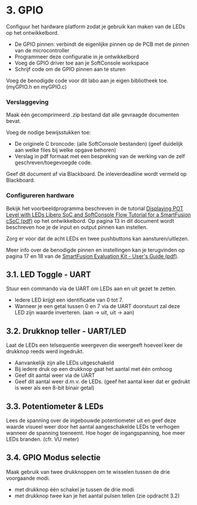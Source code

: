 # 3. GPIO

Configuur het hardware platform zodat je gebruik kan maken van de LEDs op het ontwikkelbord.
 * De GPIO pinnen: verbindt de eigenlijke pinnen op de PCB met de pinnen van de microcontroller
 * Programmeer deze configuratie in je ontwikkelbord
 * Voeg de GPIO driver toe aan je SoftConsole workspace
 * Schrijf code om de GPIO pinnen aan te sturen
 
Voeg de benodigde code voor dit labo aan je eigen bibliotheek toe. (myGPIO.h en myGPIO.c)

### Verslaggeving
Maak één gecomprimeerd .zip bestand dat alle gevraagde documenten bevat.

Voeg de nodige bewijsstukken toe:
 * De originele C broncode: (alle SoftConsole bestanden) (geef duidelijk aan welke files bij welke opgave behoren)
 * Verslag in pdf formaat met een bespreking van de werking van de zelf geschreven/toegevoegde code.

Geef dit document af via Blackboard. 
De inleverdeadline wordt vermeld op Blackboard.

### Configureren hardware
Bekijk het voorbeeldprogramma beschreven in de tutorial
[Displaying POT Level with LEDs Libero SoC and SoftConsole Flow Tutorial for a SmartFusion cSoC (pdf)](https://github.com/AP-Elektronica-ICT/EmbeddedSystems/raw/master/Documentation/0_Tutorials/POT%20levels%20on%20LED/SmartFusion_LiberoSoftConsole_POTlevel_tutorial_UG.pdf) 
op het ontwikkelbord. 
Op pagina 13 in dit document wordt beschreven hoe je de input en output pinnen kan instellen.

Zorg er voor dat de acht LEDs en twee pushbuttons kan aansturen/uitlezen.

Meer info over de benodigde pinnen en instellingen kan je terugvinden op pagina 17 en 18 van de 
[SmartFusion Evaluation Kit - User's Guide (pdf)](https://github.com/AP-Elektronica-ICT/EmbeddedSystems/raw/master/Documentation/4_Hardware/1_A2F_Eval_Kit_UserGuide.pdf).


## 3.1. LED Toggle - UART
Stuur een commando via de UART  om LEDs aan en uit gezet te zetten.
 * Iedere LED krijgt een identificatie van 0 tot 7.
 * Wanneer je een getal tussen 0 en 7 via de UART doorstuurt zal deze LED zijn waarde inverteren. (aan -> uit, uit -> aan)

## 3.2. Drukknop teller - UART/LED
Laat de LEDs een telsequentie weergeven die weergeeft hoeveel keer de drukknop reeds werd ingedrukt.
 * Aanvankelijk zijn alle LEDs uitgeschakeld
 * Bij iedere druk op een drukknop gaat het aantal met één omhoog
 * Geef dit aantal weer via de UART
 * Geef dit aantal weer d.m.v. de LEDs. (geef het aantal keer dat er gedrukt is weer als een 8-bit binair getal)
 
## 3.3. Potentiometer & LEDs
Lees de spanning over de ingebouwde potentiometer uit en geef deze waarde visueel weer door het aantal aangeschakelde LEDs te verhogen wanneer de spanning toeneemt.
Hoe hoger de ingangspanning, hoe meer LEDs branden. (cfr. VU meter)

## 3.4. GPIO Modus selectie
Maak gebruik van twee drukknoppen om te wisselen tussen de drie voorgaande modi.
 * met drukknop één schakel je tussen de drie modi
 * met drukknop twee kan je het aantal pulsen tellen (zie opdracht 3.2)
